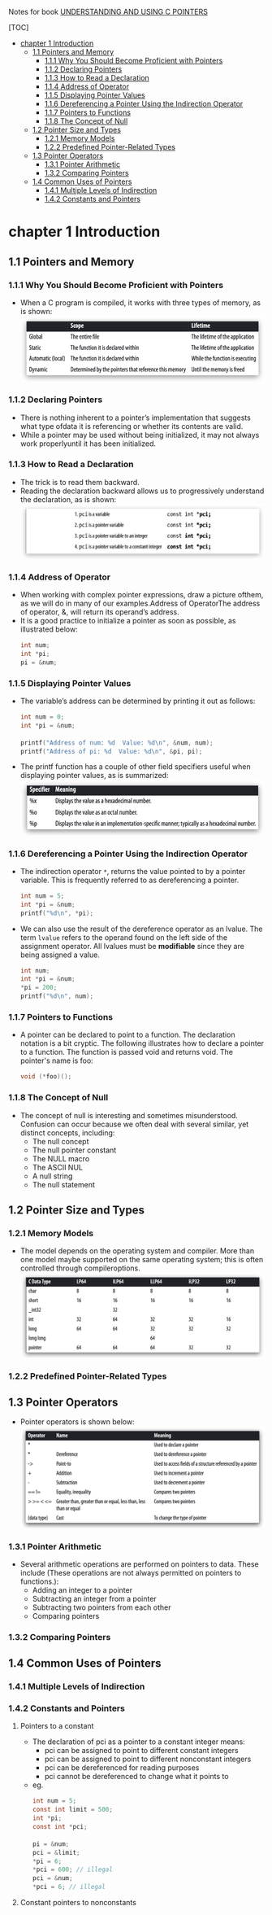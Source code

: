 Notes for book [UNDERSTANDING AND USING C POINTERS](https://book.douban.com/subject/20491037/)

[TOC]

- [chapter 1 Introduction](#chapter-1-introduction)
  - [1.1 Pointers and Memory](#11-pointers-and-memory)
    - [1.1.1 Why You Should Become Proficient with Pointers](#111-why-you-should-become-proficient-with-pointers)
    - [1.1.2 Declaring Pointers](#112-declaring-pointers)
    - [1.1.3 How to Read a Declaration](#113-how-to-read-a-declaration)
    - [1.1.4 Address of Operator](#114-address-of-operator)
    - [1.1.5 Displaying Pointer Values](#115-displaying-pointer-values)
    - [1.1.6 Dereferencing a Pointer Using the Indirection Operator](#116-dereferencing-a-pointer-using-the-indirection-operator)
    - [1.1.7 Pointers to Functions](#117-pointers-to-functions)
    - [1.1.8 The Concept of Null](#118-the-concept-of-null)
  - [1.2 Pointer Size and Types](#12-pointer-size-and-types)
    - [1.2.1 Memory Models](#121-memory-models)
    - [1.2.2 Predefined Pointer-Related Types](#122-predefined-pointer-related-types)
  - [1.3 Pointer Operators](#13-pointer-operators)
    - [1.3.1 Pointer Arithmetic](#131-pointer-arithmetic)
    - [1.3.2 Comparing Pointers](#132-comparing-pointers)
  - [1.4 Common Uses of Pointers](#14-common-uses-of-pointers)
    - [1.4.1 Multiple Levels of Indirection](#141-multiple-levels-of-indirection)
    - [1.4.2 Constants and Pointers](#142-constants-and-pointers)
# chapter 1 Introduction
## 1.1 Pointers and Memory
### 1.1.1 Why You Should Become Proficient with Pointers
- When a C program is compiled, it works with three types of memory, as is shown:
    ![](images/Xnip2019-12-19_11-13-23.png)

### 1.1.2 Declaring Pointers
- There is nothing inherent to a pointer’s implementation that suggests what type ofdata it is referencing or whether its contents are valid.
- While a pointer may be used without being initialized, it may not always work properlyuntil it has been initialized.

### 1.1.3 How to Read a Declaration
- The trick is to read them backward.
- Reading the declaration backward allows us to progressively understand the declaration, as is shown:
    ![](images/Xnip2019-12-19_12-26-00.png)

### 1.1.4 Address of Operator
- When  working  with  complex  pointer  expressions,  draw  a  picture  ofthem, as we will do in many of our examples.Address of OperatorThe  address  of  operator,  &,  will  return  its  operand’s  address.
- It is a good practice to initialize a pointer as soon as possible, as illustrated below:
    ```c
    int num;
    int *pi;
    pi = &num;
    ```

### 1.1.5 Displaying Pointer Values
- The variable’s address can be determined by printing it out as follows:
    ```c
    int num = 0;
    int *pi = &num;

    printf("Address of num: %d  Value: %d\n", &num, num);
    printf("Address of pi: %d  Value: %d\n", &pi, pi);
    ```
- The printf function has a couple of other field specifiers useful when displaying pointer values, as is summarized:
    ![](images/Xnip2019-12-19_12-53-39.png)

### 1.1.6 Dereferencing a Pointer Using the Indirection Operator
- The indirection operator `*`, returns the value pointed to by a pointer variable. This is frequently referred to as dereferencing a pointer.
    ```c
    int num = 5;
    int *pi = &num;
    printf("%d\n", *pi);
    ```
- We can also use the result of the dereference operator as an lvalue. The term `lvalue` refers to the operand found on the left side of the assignment operator. All lvalues must be **modifiable** since they are being assigned a value.
    ```c
    int num;
    int *pi = &num;
    *pi = 200;
    printf("%d\n", num);
    ```

### 1.1.7 Pointers to Functions
- A pointer can be declared to point to a function. The declaration notation is a bit cryptic. The following illustrates how to declare a pointer to a function. The function is passed void and returns void. The pointer's name is foo:
    ```c
    void (*foo)();
    ```

### 1.1.8 The Concept of Null
- The concept of null is interesting and sometimes misunderstood. Confusion can occur because we often deal with several similar, yet distinct concepts, including:
    - The null concept
    - The null pointer constant
    - The NULL macro
    - The ASCII NUL
    - A null string
    - The null statement

## 1.2 Pointer Size and Types
### 1.2.1 Memory Models
- The model depends on the operating system and compiler. More than one model maybe supported on the same operating system; this is often controlled through compileroptions.
    ![](images/Xnip2019-12-23_15-41-17.png)

### 1.2.2 Predefined Pointer-Related Types

## 1.3 Pointer Operators
- Pointer operators is shown below:
    ![](images/Xnip2019-12-23_16-50-45.png)

### 1.3.1 Pointer Arithmetic
- Several arithmetic operations are performed on pointers to data. These include (These operations are not always permitted on pointers to functions.):
  - Adding an integer to a pointer
  - Subtracting an integer from a pointer
  - Subtracting two pointers from each other
  - Comparing pointers

### 1.3.2 Comparing Pointers

## 1.4 Common Uses of Pointers
### 1.4.1 Multiple Levels of Indirection
### 1.4.2 Constants and Pointers
1. Pointers to a constant
    - The declaration of pci as a pointer to a constant integer means:
      - pci can be assigned to point to different constant integers
      - pci can be assigned to point to different nonconstant integers
      - pci can be dereferenced for reading purposes
      - pci cannot be dereferenced to change what it points to
    - eg.
        ```c
        int num = 5;
        const int limit = 500;
        int *pi;
        const int *pci;

        pi = &num;
        pci = &limit;
        *pi = 6;
        *pci = 600; // illegal
        pci = &num;
        *pci = 6; // illegal
        ```

2. Constant pointers to nonconstants


